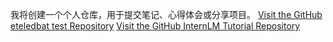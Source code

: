 我将创建一个个人仓库，用于提交笔记、心得体会或分享项目。
[Visit the GitHub eteledbat test Repository](https://github.com/eteledbat/test)
[Visit the GitHub InternLM Tutorial Repository](https://github.com/InternLM/Tutorial)